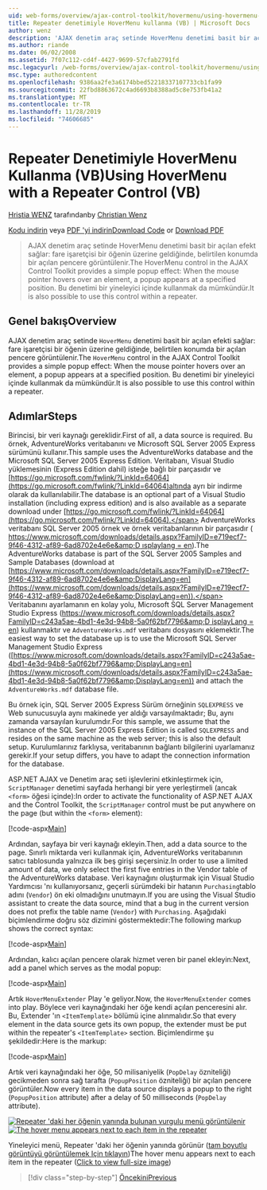 ```yaml
---
uid: web-forms/overview/ajax-control-toolkit/hovermenu/using-hovermenu-with-a-repeater-control-vb
title: Repeater denetimiyle HoverMenu kullanma (VB) | Microsoft Docs
author: wenz
description: 'AJAX denetim araç setinde HoverMenu denetimi basit bir açılan efekt sağlar: fare işaretçisi bir öğenin üzerine geldiğinde, bir açılan pencere bir öğe üzerinde görünür...'
ms.author: riande
ms.date: 06/02/2008
ms.assetid: 7f07c112-cd4f-4427-9699-57cfab2791fd
msc.legacyurl: /web-forms/overview/ajax-control-toolkit/hovermenu/using-hovermenu-with-a-repeater-control-vb
msc.type: authoredcontent
ms.openlocfilehash: 9386aa2fe3a6174bbed52218337107733cb1fa99
ms.sourcegitcommit: 22fbd8863672c4ad6693b8388ad5c8e753fb41a2
ms.translationtype: MT
ms.contentlocale: tr-TR
ms.lasthandoff: 11/28/2019
ms.locfileid: "74606685"
---
```

# <a name="using-hovermenu-with-a-repeater-control-vb"></a><span data-ttu-id="ebf7c-103">Repeater Denetimiyle HoverMenu Kullanma (VB)</span><span class="sxs-lookup"><span data-stu-id="ebf7c-103">Using HoverMenu with a Repeater Control (VB)</span></span>

<span data-ttu-id="ebf7c-104">[Hristia WENZ](https://github.com/wenz) tarafından</span><span class="sxs-lookup"><span data-stu-id="ebf7c-104">by [Christian Wenz](https://github.com/wenz)</span></span>

<span data-ttu-id="ebf7c-105">[Kodu indirin](https://download.microsoft.com/download/b/0/6/b06fe835-5b8f-4c00-aef8-062c19d75b95/HoverMenu1.vb.zip) veya [PDF 'yi indirin](https://download.microsoft.com/download/b/6/a/b6ae89ee-df69-4c87-9bfb-ad1eb2b23373/hovermenu1VB.pdf)</span><span class="sxs-lookup"><span data-stu-id="ebf7c-105">[Download Code](https://download.microsoft.com/download/b/0/6/b06fe835-5b8f-4c00-aef8-062c19d75b95/HoverMenu1.vb.zip) or [Download PDF](https://download.microsoft.com/download/b/6/a/b6ae89ee-df69-4c87-9bfb-ad1eb2b23373/hovermenu1VB.pdf)</span></span>

> <span data-ttu-id="ebf7c-106">AJAX denetim araç setinde HoverMenu denetimi basit bir açılan efekt sağlar: fare işaretçisi bir öğenin üzerine geldiğinde, belirtilen konumda bir açılan pencere görüntülenir.</span><span class="sxs-lookup"><span data-stu-id="ebf7c-106">The HoverMenu control in the AJAX Control Toolkit provides a simple popup effect: When the mouse pointer hovers over an element, a popup appears at a specified position.</span></span> <span data-ttu-id="ebf7c-107">Bu denetimi bir yineleyici içinde kullanmak da mümkündür.</span><span class="sxs-lookup"><span data-stu-id="ebf7c-107">It is also possible to use this control within a repeater.</span></span>

## <a name="overview"></a><span data-ttu-id="ebf7c-108">Genel bakış</span><span class="sxs-lookup"><span data-stu-id="ebf7c-108">Overview</span></span>

<span data-ttu-id="ebf7c-109">AJAX denetim araç setinde `HoverMenu` denetimi basit bir açılan efekti sağlar: fare işaretçisi bir öğenin üzerine geldiğinde, belirtilen konumda bir açılan pencere görüntülenir.</span><span class="sxs-lookup"><span data-stu-id="ebf7c-109">The `HoverMenu` control in the AJAX Control Toolkit provides a simple popup effect: When the mouse pointer hovers over an element, a popup appears at a specified position.</span></span> <span data-ttu-id="ebf7c-110">Bu denetimi bir yineleyici içinde kullanmak da mümkündür.</span><span class="sxs-lookup"><span data-stu-id="ebf7c-110">It is also possible to use this control within a repeater.</span></span>

## <a name="steps"></a><span data-ttu-id="ebf7c-111">Adımlar</span><span class="sxs-lookup"><span data-stu-id="ebf7c-111">Steps</span></span>

<span data-ttu-id="ebf7c-112">Birincisi, bir veri kaynağı gereklidir.</span><span class="sxs-lookup"><span data-stu-id="ebf7c-112">First of all, a data source is required.</span></span> <span data-ttu-id="ebf7c-113">Bu örnek, AdventureWorks veritabanını ve Microsoft SQL Server 2005 Express sürümünü kullanır.</span><span class="sxs-lookup"><span data-stu-id="ebf7c-113">This sample uses the AdventureWorks database and the Microsoft SQL Server 2005 Express Edition.</span></span> <span data-ttu-id="ebf7c-114">Veritabanı, Visual Studio yüklemesinin (Express Edition dahil) isteğe bağlı bir parçasıdır ve [https://go.microsoft.com/fwlink/?LinkId=64064](https://go.microsoft.com/fwlink/?LinkId=64064)altında ayrı bir indirme olarak da kullanılabilir.</span><span class="sxs-lookup"><span data-stu-id="ebf7c-114">The database is an optional part of a Visual Studio installation (including express edition) and is also available as a separate download under [https://go.microsoft.com/fwlink/?LinkId=64064](https://go.microsoft.com/fwlink/?LinkId=64064).</span></span> <span data-ttu-id="ebf7c-115">AdventureWorks veritabanı SQL Server 2005 örnek ve örnek veritabanlarının bir parçasıdır ( [https://www.microsoft.com/downloads/details.aspx?FamilyID=e719ecf7-9f46-4312-af89-6ad8702e4e6e&amp;D ısplaylang = en](https://www.microsoft.com/downloads/details.aspx?FamilyID=e719ecf7-9f46-4312-af89-6ad8702e4e6e&amp;DisplayLang=en)).</span><span class="sxs-lookup"><span data-stu-id="ebf7c-115">The AdventureWorks database is part of the SQL Server 2005 Samples and Sample Databases (download at [https://www.microsoft.com/downloads/details.aspx?FamilyID=e719ecf7-9f46-4312-af89-6ad8702e4e6e&amp;DisplayLang=en](https://www.microsoft.com/downloads/details.aspx?FamilyID=e719ecf7-9f46-4312-af89-6ad8702e4e6e&amp;DisplayLang=en)).</span></span> <span data-ttu-id="ebf7c-116">Veritabanını ayarlamanın en kolay yolu, Microsoft SQL Server Management Studio Express ([https://www.microsoft.com/downloads/details.aspx?FamilyID=c243a5ae-4bd1-4e3d-94b8-5a0f62bf7796&amp;D isplayLang = en](https://www.microsoft.com/downloads/details.aspx?FamilyID=c243a5ae-4bd1-4e3d-94b8-5a0f62bf7796&amp;DisplayLang=en)) kullanmaktır ve `AdventureWorks.mdf` veritabanı dosyasını eklemektir.</span><span class="sxs-lookup"><span data-stu-id="ebf7c-116">The easiest way to set the database up is to use the Microsoft SQL Server Management Studio Express ([https://www.microsoft.com/downloads/details.aspx?FamilyID=c243a5ae-4bd1-4e3d-94b8-5a0f62bf7796&amp;DisplayLang=en](https://www.microsoft.com/downloads/details.aspx?FamilyID=c243a5ae-4bd1-4e3d-94b8-5a0f62bf7796&amp;DisplayLang=en)) and attach the `AdventureWorks.mdf` database file.</span></span>

<span data-ttu-id="ebf7c-117">Bu örnek için, SQL Server 2005 Express Sürüm örneğinin `SQLEXPRESS` ve Web sunucusuyla aynı makinede yer aldığı varsayılmaktadır; Bu, aynı zamanda varsayılan kurulumdır.</span><span class="sxs-lookup"><span data-stu-id="ebf7c-117">For this sample, we assume that the instance of the SQL Server 2005 Express Edition is called `SQLEXPRESS` and resides on the same machine as the web server; this is also the default setup.</span></span> <span data-ttu-id="ebf7c-118">Kurulumlarınız farklıysa, veritabanının bağlantı bilgilerini uyarlamanız gerekir.</span><span class="sxs-lookup"><span data-stu-id="ebf7c-118">If your setup differs, you have to adapt the connection information for the database.</span></span>

<span data-ttu-id="ebf7c-119">ASP.NET AJAX ve Denetim araç seti işlevlerini etkinleştirmek için, `ScriptManager` denetimi sayfada herhangi bir yere yerleştirmeli (ancak `<form>` öğesi içinde):</span><span class="sxs-lookup"><span data-stu-id="ebf7c-119">In order to activate the functionality of ASP.NET AJAX and the Control Toolkit, the `ScriptManager` control must be put anywhere on the page (but within the `<form>` element):</span></span>

[!code-aspx[Main](using-hovermenu-with-a-repeater-control-vb/samples/sample1.aspx)]

<span data-ttu-id="ebf7c-120">Ardından, sayfaya bir veri kaynağı ekleyin.</span><span class="sxs-lookup"><span data-stu-id="ebf7c-120">Then, add a data source to the page.</span></span> <span data-ttu-id="ebf7c-121">Sınırlı miktarda veri kullanmak için, AdventureWorks veritabanının satıcı tablosunda yalnızca ilk beş girişi seçersiniz.</span><span class="sxs-lookup"><span data-stu-id="ebf7c-121">In order to use a limited amount of data, we only select the first five entries in the Vendor table of the AdventureWorks database.</span></span> <span data-ttu-id="ebf7c-122">Veri kaynağını oluşturmak için Visual Studio Yardımcısı 'nı kullanıyorsanız, geçerli sürümdeki bir hatanın `Purchasing`tablo adını (`Vendor`) ön eki olmadığını unutmayın.</span><span class="sxs-lookup"><span data-stu-id="ebf7c-122">If you are using the Visual Studio assistant to create the data source, mind that a bug in the current version does not prefix the table name (`Vendor`) with `Purchasing`.</span></span> <span data-ttu-id="ebf7c-123">Aşağıdaki biçimlendirme doğru söz dizimini göstermektedir:</span><span class="sxs-lookup"><span data-stu-id="ebf7c-123">The following markup shows the correct syntax:</span></span>

[!code-aspx[Main](using-hovermenu-with-a-repeater-control-vb/samples/sample2.aspx)]

<span data-ttu-id="ebf7c-124">Ardından, kalıcı açılan pencere olarak hizmet veren bir panel ekleyin:</span><span class="sxs-lookup"><span data-stu-id="ebf7c-124">Next, add a panel which serves as the modal popup:</span></span>

[!code-aspx[Main](using-hovermenu-with-a-repeater-control-vb/samples/sample3.aspx)]

<span data-ttu-id="ebf7c-125">Artık `HoverMenuExtender` Play 'e geliyor.</span><span class="sxs-lookup"><span data-stu-id="ebf7c-125">Now, the `HoverMenuExtender` comes into play.</span></span> <span data-ttu-id="ebf7c-126">Böylece veri kaynağındaki her öğe kendi açılan penceresini alır. Bu, Extender 'ın `<ItemTemplate>` bölümü içine alınmalıdır.</span><span class="sxs-lookup"><span data-stu-id="ebf7c-126">So that every element in the data source gets its own popup, the extender must be put within the repeater's `<ItemTemplate>` section.</span></span> <span data-ttu-id="ebf7c-127">Biçimlendirme şu şekildedir:</span><span class="sxs-lookup"><span data-stu-id="ebf7c-127">Here is the markup:</span></span>

[!code-aspx[Main](using-hovermenu-with-a-repeater-control-vb/samples/sample4.aspx)]

<span data-ttu-id="ebf7c-128">Artık veri kaynağındaki her öğe, 50 milisaniyelik (`PopDelay` özniteliği) gecikmeden sonra sağ tarafta (`PopupPosition` özniteliği) bir açılan pencere görüntüler.</span><span class="sxs-lookup"><span data-stu-id="ebf7c-128">Now every item in the data source displays a popup to the right (`PopupPosition` attribute) after a delay of 50 milliseconds (`PopDelay` attribute).</span></span>

<span data-ttu-id="ebf7c-129">[![Repeater 'daki her öğenin yanında bulunan vurgulu menü görüntülenir](using-hovermenu-with-a-repeater-control-vb/_static/image2.png)](using-hovermenu-with-a-repeater-control-vb/_static/image1.png)</span><span class="sxs-lookup"><span data-stu-id="ebf7c-129">[![The hover menu appears next to each item in the repeater](using-hovermenu-with-a-repeater-control-vb/_static/image2.png)](using-hovermenu-with-a-repeater-control-vb/_static/image1.png)</span></span>

<span data-ttu-id="ebf7c-130">Yineleyici menü, Repeater 'daki her öğenin yanında görünür ([tam boyutlu görüntüyü görüntülemek Için tıklayın](using-hovermenu-with-a-repeater-control-vb/_static/image3.png))</span><span class="sxs-lookup"><span data-stu-id="ebf7c-130">The hover menu appears next to each item in the repeater ([Click to view full-size image](using-hovermenu-with-a-repeater-control-vb/_static/image3.png))</span></span>

> [!div class="step-by-step"]
> [<span data-ttu-id="ebf7c-131">Öncekini</span><span class="sxs-lookup"><span data-stu-id="ebf7c-131">Previous</span></span>](using-hovermenu-with-a-repeater-control-cs.md)
